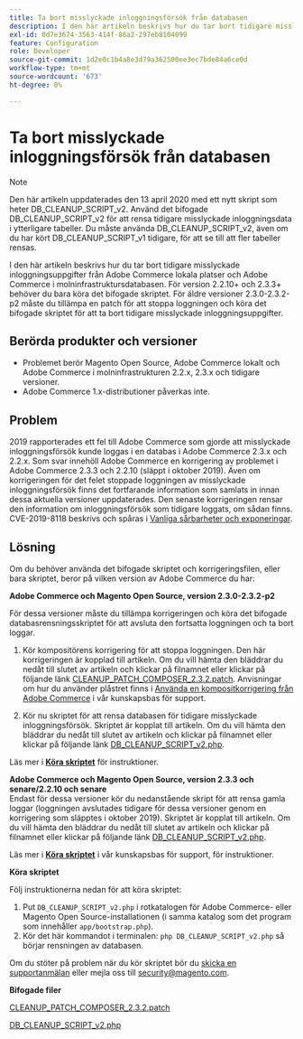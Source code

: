 ```yaml
---
title: Ta bort misslyckade inloggningsförsök från databasen
description: I den här artikeln beskrivs hur du tar bort tidigare misslyckade inloggningsuppgifter från Adobe Commerce lokala platser och Adobe Commerce i molninfrastruktursdatabasen. För version 2.2.10+ och 2.3.3+ behöver du bara köra det bifogade skriptet. För äldre versioner 2.3.0-2.3.2-p2 måste du tillämpa en patch för att stoppa loggningen och köra det bifogade skriptet för att ta bort tidigare misslyckade inloggningsuppgifter.
exl-id: 0d7e3674-3563-414f-86a2-297eb8104099
feature: Configuration
role: Developer
source-git-commit: 1d2e0c1b4a8e3d79a362500ee3ec7bde84a6ce0d
workflow-type: tm+mt
source-wordcount: '673'
ht-degree: 0%

---
```


# Ta bort misslyckade inloggningsförsök från databasen

>[!NOTE]
>
>Den här artikeln uppdaterades den 13 april 2020 med ett nytt skript som heter DB\_CLEANUP\_SCRIPT\_v2. Använd det bifogade DB\_CLEANUP\_SCRIPT\_v2 för att rensa tidigare misslyckade inloggningsdata i ytterligare tabeller. Du måste använda DB\_CLEANUP\_SCRIPT\_v2, även om du har kört DB\_CLEANUP\_SCRIPT\_v1 tidigare, för att se till att fler tabeller rensas.

I den här artikeln beskrivs hur du tar bort tidigare misslyckade inloggningsuppgifter från Adobe Commerce lokala platser och Adobe Commerce i molninfrastruktursdatabasen. För version 2.2.10+ och 2.3.3+ behöver du bara köra det bifogade skriptet. För äldre versioner 2.3.0-2.3.2-p2 måste du tillämpa en patch för att stoppa loggningen och köra det bifogade skriptet för att ta bort tidigare misslyckade inloggningsuppgifter.

## **Berörda produkter och versioner**

* Problemet berör Magento Open Source, Adobe Commerce lokalt och Adobe Commerce i molninfrastrukturen 2.2.x, 2.3.x och tidigare versioner.
* Adobe Commerce 1.x-distributioner påverkas inte.

## Problem

2019 rapporterades ett fel till Adobe Commerce som gjorde att misslyckade inloggningsförsök kunde loggas i en databas i Adobe Commerce 2.3.x och 2.2.x. Som svar innehöll Adobe Commerce en korrigering av problemet i Adobe Commerce 2.3.3 och 2.2.10 (släppt i oktober 2019). Även om korrigeringen för det felet stoppade loggningen av misslyckade inloggningsförsök finns det fortfarande information som samlats in innan dessa aktuella versioner uppdaterades. Den senaste korrigeringen rensar den information om inloggningsförsök som tidigare loggats, om sådan finns.   CVE-2019-8118 beskrivs och spåras i [Vanliga sårbarheter och exponeringar](https://cve.mitre.org/cgi-bin/cvename.cgi?name=CVE-2019-8118).

## Lösning

Om du behöver använda det bifogade skriptet och korrigeringsfilen, eller bara skriptet, beror på vilken version av Adobe Commerce du har:

**Adobe Commerce och Magento Open Source, version 2.3.0-2.3.2-p2**

För dessa versioner måste du tillämpa korrigeringen och köra det bifogade databasrensningsskriptet för att avsluta den fortsatta loggningen och ta bort loggar.

1. Kör kompositörens korrigering för att stoppa loggningen. Den här korrigeringen är kopplad till artikeln. Om du vill hämta den bläddrar du nedåt till slutet av artikeln och klickar på filnamnet eller klickar på följande länk [CLEANUP\_PATCH\_COMPOSER\_2.3.2.patch](assets/CLEANUP_PATCH_COMPOSER_2.3.2.patch.zip). Anvisningar om hur du använder plåstret finns i [Använda en kompositkorrigering från Adobe Commerce](/help/how-to/general/how-to-apply-a-composer-patch-provided-by-magento.md) i vår kunskapsbas för support.

1. Kör nu skriptet för att rensa databasen för tidigare misslyckade inloggningsförsök. Skriptet är kopplat till artikeln. Om du vill hämta den bläddrar du nedåt till slutet av artikeln och klickar på filnamnet eller klickar på följande länk [DB\_CLEANUP\_SCRIPT\_v2.php](assets/DB_CLEANUP_SCRIPT_v2.php.zip).

Läs mer i [**Köra skriptet**](/help/troubleshooting/known-issues-patches-attached/remove-failed-login-attempts-from-the-database.md#run_script) för instruktioner.

**Adobe Commerce och Magento Open Source, version 2.3.3 och senare/2.2.10 och senare**<br>
Endast för dessa versioner kör du nedanstående skript för att rensa gamla loggar (loggningen avslutades tidigare för dessa versioner genom en korrigering som släpptes i oktober 2019). Skriptet är kopplat till artikeln. Om du vill hämta den bläddrar du nedåt till slutet av artikeln och klickar på filnamnet eller klickar på följande länk [DB\_CLEANUP\_SCRIPT\_v2.php](assets/DB_CLEANUP_SCRIPT_v2.php.zip).

Läs mer i [**Köra skriptet**](/help/troubleshooting/known-issues-patches-attached/remove-failed-login-attempts-from-the-database.md#run_script) i vår kunskapsbas för support, för instruktioner.

**Köra skriptet**

Följ instruktionerna nedan för att köra skriptet:

1. Put `DB_CLEANUP_SCRIPT_v2.php` i rotkatalogen för Adobe Commerce- eller Magento Open Source-installationen (i samma katalog som det program som innehåller `app/bootstrap.php`).
1. Kör det här kommandot i terminalen: `php DB_CLEANUP_SCRIPT_v2.php` så börjar rensningen av databasen.

Om du stöter på problem när du kör skriptet bör du [skicka en supportanmälan](/help/help-center-guide/help-center/magento-help-center-user-guide.md#submit-ticket) eller mejla oss till [security@magento.com](mailto:security@magento.com).

**Bifogade filer**

[CLEANUP\_PATCH\_COMPOSER\_2.3.2.patch](assets/CLEANUP_PATCH_COMPOSER_2.3.2.patch.zip)

[DB\_CLEANUP\_SCRIPT\_v2.php](assets/DB_CLEANUP_SCRIPT_v2.php.zip)
